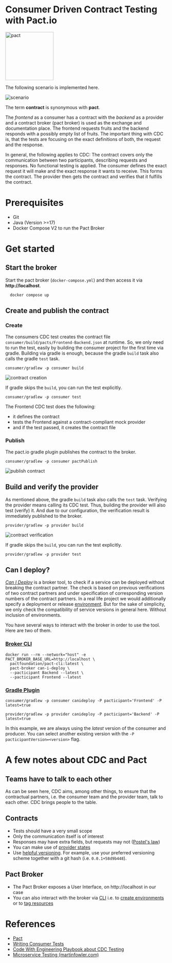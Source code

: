 # Consumer Driven Contract Testing with Pact.io

<a href="https://www.pact.io/"><img src="docs/pact.png" alt="pact" width="150" /></a>


The following scenario is implemented here.

![scenario](docs/overview.jpg)

The term **contract** is synonymous with **pact**.

The _frontend_ as a consumer has a contract with the _backend_ as a provider
and a contract broker (pact broker) is used as the exchange and documentation place.
The frontend requests fruits and the backend responds with a possibly empty list of fruits.
The important thing with CDC is, that the tests are focusing on the exact definitions of both,
the request and the response.

In general, the following applies to CDC: 
The contract covers only the communication between two participants, 
describing requests and responses. No functional testing is applied.
The consumer defines the exact request it will make and the exact response it wants to receive.
This forms the contract.
The provider then gets the contract and verifies that it fulfills the contract.



# Prerequisites

- Git
- Java (Version >=17)
- Docker Compose V2 to run the Pact Broker



# Get started


## Start the broker

Start the pact broker (`docker-compose.yml`) 
and then access it via **http://localhost**.

```shell
  docker compose up
  ```


## Create and publish the contract


### Create

The consumers CDC test creates the contract file
`consumer/build/pacts/Frontend-Backend.json` at runtime.
So, we only need to run the test,
easily by building the consumer project for the first time via gradle.
Building via gradle is enough, because the gradle `build` task also 
calls the gradle `test` task.

```shell
consumer/gradlew -p consumer build
```

![contract creation](docs/contract_file_creation.jpg)

If gradle skips the `build`, you can run the test explicitly.
```shell
consumer/gradlew -p consumer test
```

The Frontend CDC test does the following:

- it defines the contract
- tests the Frontend against a contract-compliant mock provider
- and if the test passed, it creates the contract file


### Publish 

The pact.io gradle plugin publishes the contract to the broker.

```shell
consumer/gradlew -p consumer pactPublish
```
![publish contract](docs/contract_publish.jpg)


## Build and verify the provider

As mentioned above, the gradle `build` task also calls the `test` task.
Verifying the provider means calling its CDC test.
Thus, building the provider will also test (verify) it.
And due to our configuration, the verification result is 
immediately published to the broker.

```shell
provider/gradlew -p provider build
```

![contract verification](docs/contract_verification.jpg)

If gradle skips the `build`, you can run the test explicitly.
```shell
provider/gradlew -p provider test
```

## Can I deploy?

[_Can I Deploy_](https://docs.pact.io/pact_broker/can_i_deploy) 
is a broker tool, to check if a service can be deployed without breaking the contract partner.
The check is based on previous verifications of two contract partners and under specification 
of corresponding version numbers of the contract partners.
In a real life project we would additionally specify a deployment or release
[environment](https://docs.pact.io/pact_broker/can_i_deploy).
But for the sake of simplicity, we only check the compatibility of service versions in general here.
Without inclusion of environments.

You have several ways to interact with the broker in order to use the tool. Here are two of them.


### [Broker CLI](https://docs.pact.io/pact_broker/client_cli)

```shell
docker run --rm --network="host" -e PACT_BROKER_BASE_URL=http://localhost \
  pactfoundation/pact-cli:latest \
  pact-broker can-i-deploy \
  --pacticipant Backend --latest \
  --pacticipant Frontend --latest
```


### [Gradle Plugin](https://docs.pact.io/implementation_guides/jvm/provider/gradle)

```shell
consumer/gradlew -p consumer canideploy -P pacticipant='Frontend' -P latest=true
```

```shell
provider/gradlew -p provider canideploy -P pacticipant='Backend' -P latest=true
```

In this example, we are always using the _latest_ version of the consumer and producer.
You can select another existing version with the `-P pacticipantVersion=<version>` flag.



# A few notes about CDC and Pact


## Teams have to talk to each other

As can be seen here, CDC aims, among other things,
to ensure that the contractual partners,
i.e. the consumer team and the provider team, talk to each other.
CDC brings people to the table.


## Contracts

- Tests should have a very small scope
- Only the communication itself is of interest
- Responses may have extra fields, but requests may not ([Postel's law](https://docs.pact.io/getting_started/matching/gotchas))
- You can make use of [provider states](https://docs.pact.io/getting_started/provider_states)
- Use [helpful versioning](https://docs.pact.io/getting_started/versioning_in_the_pact_broker#best-practices).
  For example, use your preferred versioning scheme together with a git hash (i.e. `0.0.1+58d9b448`).
  


## Pact Broker

- The Pact Broker exposes a User Interface, on http://localhost in our case
- You can also interact with the broker via [CLI](https://docs.pact.io/pact_broker/client_cli)
  i.e. to [create environments](https://docs.pact.io/pact_broker/recording_deployments_and_releases#environments) 
  or to [tag resources](https://docs.pact.io/pact_broker/tags)



# References
- [Pact](https://.pact.io)
- [Writing Consumer Tests](https://docs.pact.io/consumer)
- [Code With Engineering Playbook about CDC Testing](https://microsoft.github.io/code-with-engineering-playbook/automated-testing/cdc-testing/)
- [Microservice Testing (martinfowler.com)](https://martinfowler.com/articles/microservice-testing/#testing-contract-introduction)
